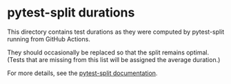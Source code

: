 # pytest-split durations

This directory contains test durations as they were computed by pytest-split
running from GitHub Actions.

They should occasionally be replaced so that the split remains optimal.
(Tests that are missing from this list will be assigned the average duration.)

For more details, see the
[pytest-split documentation](https://jerry-git.github.io/pytest-split/).
